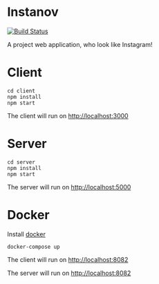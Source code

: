 # Instanov

[![Build Status](https://travis-ci.org/SombreroElGringo/Instanov.svg?branch=develop)](https://travis-ci.org/SombreroElGringo/Instanov)

A project web application, who look like Instagram!

# Client
	cd client
	npm install
	npm start
	
The client will run on [http://localhost:3000](http://localhost:3000)

# Server
	cd server
	npm install
	npm start
	
The server will run on [http://localhost:5000](http://localhost:5000)

# Docker

Install [docker](https://www.docker.com/)

	docker-compose up
	

The client will run on [http://localhost:8082](http://localhost:8082)

The server will run on [http://localhost:8082](http://localhost:8081)